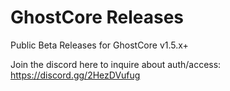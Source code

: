 # GhostCore Releases
Public Beta Releases for GhostCore v1.5.x+

Join the discord here to inquire about auth/access: https://discord.gg/2HezDVufug
